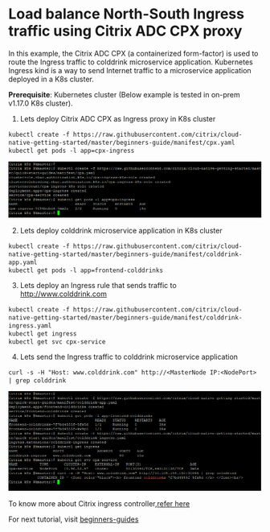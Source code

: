 # Load balance North-South Ingress traffic using Citrix ADC CPX proxy

In this example, the Citrix ADC CPX (a containerized form-factor) is used to route the Ingress traffic to colddrink microservice application.
Kubernetes Ingress kind is a way to send Internet traffic to a microservice application deployed in a K8s cluster.

**Prerequisite**: Kubernetes cluster (Below example is tested in on-prem v1.17.0 K8s cluster).

1. Lets deploy Citrix ADC CPX as Ingress proxy in K8s cluster
```
kubectl create -f https://raw.githubusercontent.com/citrix/cloud-native-getting-started/master/beginners-guide/manifest/cpx.yaml
kubectl get pods -l app=cpx-ingress
```
![tier2-cpx](images/tier2-cpx.png)

2. Lets deploy colddrink microservice application in K8s cluster
```
kubectl create -f https://raw.githubusercontent.com/citrix/cloud-native-getting-started/master/beginners-guide/manifest/colddrink-app.yaml
kubectl get pods -l app=frontend-colddrinks
```

3. Lets deploy an Ingress rule that sends traffic to http://www.colddrink.com
```
kubectl create -f https://raw.githubusercontent.com/citrix/cloud-native-getting-started/master/beginners-guide/manifest/colddrink-ingress.yaml
kubectl get ingress
kubectl get svc cpx-service
```

4. Lets send the Ingress traffic to colddrink microservice application
```
curl -s -H "Host: www.colddrink.com" http://<MasterNode IP:<NodePort> | grep colddrink
```

![colddrink-app](images/colddrink-app.PNG)

To know more about Citrix ingress controller,[refer here](https://github.com/citrix/citrix-k8s-ingress-controller)

For next tutorial, visit [beginners-guides](https://github.com/citrix/cloud-native-getting-started/tree/master/beginners-guide)
